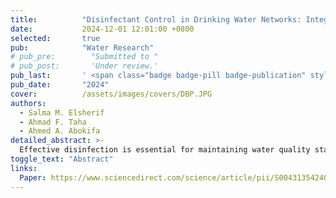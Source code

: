 ```yaml
---
title:          "Disinfectant Control in Drinking Water Networks: Integrating Advection-Dispersion-Reaction Models and Byproduct Constraints"
date:           2024-12-01 12:01:00 +0800
selected:       true
pub:            "Water Research"
# pub_pre:        "Submitted to "
# pub_post:       'Under review.'
pub_last:       ' <span class="badge badge-pill badge-publication" style="background-color: #3498db; color: white;">Journal</span> <span class="badge badge-pill badge-publication badge-success">Spotlight</span>'
pub_date:       "2024"
cover:          /assets/images/covers/DBP.JPG
authors:
  - Salma M. Elsherif
  - Ahmad F. Taha
  - Ahmed A. Abokifa
detailed_abstract: >-
  Effective disinfection is essential for maintaining water quality standards in distribution networks. Chlorination, as the most used technique, ensures safe water by maintaining sufficient chlorine residuals but also leads to the formation of disinfection byproducts (DBPs). These DBPs pose health risks, highlighting the need for chlorine injection control (CIC) by booster stations to balance safety and DBPs formation. Prior studies have followed various approaches to address this research problem. However, most of these studies overlook the changing flow conditions and their influence on the evolution of the chlorine and DBPs concentrations by integrating simplified transport-reaction models into CIC. In contrast, this paper proposes a novel CIC method that: (i) integrates multi-species dynamics, (ii) allows for a more accurate representation of the reaction dynamics of chlorine, other substances, and the resulting DBPs formation, and (iii) optimizes for the regulation of chlorine concentrations subject to EPA mandates thereby mitigating network-wide DBPs formation. The novelty of this study lies in its incorporation of time-dependent controllability analysis that captures the control coverage of each booster station. The effectiveness of the proposed CIC method is demonstrated through its application and validation via numerical case studies on different water networks with varying scales, initial conditions, and parameters.
toggle_text: "Abstract"
links:
  Paper: https://www.sciencedirect.com/science/article/pii/S004313542401340X?via%3Dihub
---
```


